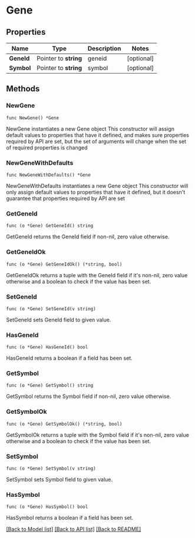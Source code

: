 # Gene

## Properties

Name | Type | Description | Notes
------------ | ------------- | ------------- | -------------
**GeneId** | Pointer to **string** | geneid | [optional] 
**Symbol** | Pointer to **string** | symbol | [optional] 

## Methods

### NewGene

`func NewGene() *Gene`

NewGene instantiates a new Gene object
This constructor will assign default values to properties that have it defined,
and makes sure properties required by API are set, but the set of arguments
will change when the set of required properties is changed

### NewGeneWithDefaults

`func NewGeneWithDefaults() *Gene`

NewGeneWithDefaults instantiates a new Gene object
This constructor will only assign default values to properties that have it defined,
but it doesn't guarantee that properties required by API are set

### GetGeneId

`func (o *Gene) GetGeneId() string`

GetGeneId returns the GeneId field if non-nil, zero value otherwise.

### GetGeneIdOk

`func (o *Gene) GetGeneIdOk() (*string, bool)`

GetGeneIdOk returns a tuple with the GeneId field if it's non-nil, zero value otherwise
and a boolean to check if the value has been set.

### SetGeneId

`func (o *Gene) SetGeneId(v string)`

SetGeneId sets GeneId field to given value.

### HasGeneId

`func (o *Gene) HasGeneId() bool`

HasGeneId returns a boolean if a field has been set.

### GetSymbol

`func (o *Gene) GetSymbol() string`

GetSymbol returns the Symbol field if non-nil, zero value otherwise.

### GetSymbolOk

`func (o *Gene) GetSymbolOk() (*string, bool)`

GetSymbolOk returns a tuple with the Symbol field if it's non-nil, zero value otherwise
and a boolean to check if the value has been set.

### SetSymbol

`func (o *Gene) SetSymbol(v string)`

SetSymbol sets Symbol field to given value.

### HasSymbol

`func (o *Gene) HasSymbol() bool`

HasSymbol returns a boolean if a field has been set.


[[Back to Model list]](../README.md#documentation-for-models) [[Back to API list]](../README.md#documentation-for-api-endpoints) [[Back to README]](../README.md)



